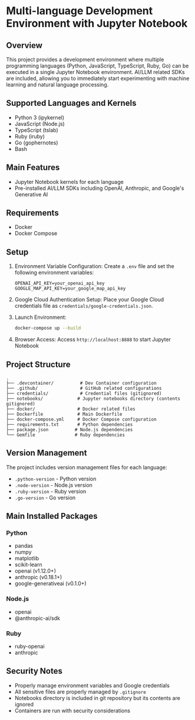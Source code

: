 # Multi-language Development Environment with Jupyter Notebook

## Overview

This project provides a development environment where multiple programming languages (Python, JavaScript, TypeScript, Ruby, Go) can be executed in a single Jupyter Notebook environment. AI/LLM related SDKs are included, allowing you to immediately start experimenting with machine learning and natural language processing.

## Supported Languages and Kernels

- Python 3 (ipykernel)
- JavaScript (Node.js)
- TypeScript (tslab)
- Ruby (iruby)
- Go (gophernotes)
- Bash

## Main Features

- Jupyter Notebook kernels for each language
- Pre-installed AI/LLM SDKs including OpenAI, Anthropic, and Google's Generative AI

## Requirements

- Docker
- Docker Compose

## Setup

1. Environment Variable Configuration:
   Create a `.env` file and set the following environment variables:
   ```
   OPENAI_API_KEY=your_openai_api_key
   GOOGLE_MAP_API_KEY=your_google_map_api_key
   ```

2. Google Cloud Authentication Setup:
   Place your Google Cloud credentials file as `credentials/google-credentials.json`.

3. Launch Environment:
   ```bash
   docker-compose up --build
   ```

4. Browser Access:
   Access `http://localhost:8888` to start Jupyter Notebook

## Project Structure

```
.
├── .devcontainer/          # Dev Container configuration
├── .github/                # GitHub related configurations
├── credentials/            # Credential files (gitignored)
├── notebooks/             # Jupyter notebooks directory (contents gitignored)
├── docker/                # Docker related files
├── Dockerfile             # Main Dockerfile
├── docker-compose.yml     # Docker Compose configuration
├── requirements.txt       # Python dependencies
├── package.json          # Node.js dependencies
└── Gemfile               # Ruby dependencies
```

## Version Management

The project includes version management files for each language:
- `.python-version` - Python version
- `.node-version` - Node.js version
- `.ruby-version` - Ruby version
- `.go-version` - Go version

## Main Installed Packages

### Python
- pandas
- numpy
- matplotlib
- scikit-learn
- openai (v1.12.0+)
- anthropic (v0.18.1+)
- google-generativeai (v0.1.0+)

### Node.js
- openai
- @anthropic-ai/sdk

### Ruby
- ruby-openai
- anthropic

## Security Notes

- Properly manage environment variables and Google credentials
- All sensitive files are properly managed by `.gitignore`
- Notebooks directory is included in git repository but its contents are ignored
- Containers are run with security considerations
